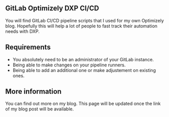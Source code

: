 ## GitLab Optimizely DXP CI/CD

You will find GitLab CI/CD pipeline scripts that I used for my own Optimizely blog. Hopefully this will help a lot of people to fast track their automation needs with DXP. 

## Requirements
* You absolutely need to be an administrator of your GitLab instance.
* Being able to make changes on your pipeline runners.
* Being able to add an additional one or make adjustement on existing ones.

## More information
You can find out more on my blog. This page will be updated once the link of my blog post will be available. 

